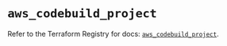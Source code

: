 # `aws_codebuild_project`

Refer to the Terraform Registry for docs: [`aws_codebuild_project`](https://registry.terraform.io/providers/hashicorp/aws/5.38.0/docs/resources/codebuild_project).
